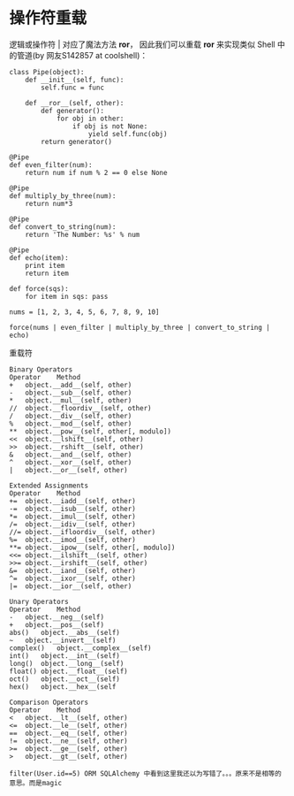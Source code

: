 # 操作符重载
逻辑或操作符 | 对应了魔法方法 __ror__， 因此我们可以重载 __ror__ 来实现类似 Shell 中的管道(by 网友S142857 at coolshell)：

    class Pipe(object):
        def __init__(self, func):
            self.func = func

        def __ror__(self, other):
            def generator():
                for obj in other:
                    if obj is not None:
                        yield self.func(obj)
            return generator()

    @Pipe
    def even_filter(num):
        return num if num % 2 == 0 else None

    @Pipe
    def multiply_by_three(num):
        return num*3

    @Pipe
    def convert_to_string(num):
        return 'The Number: %s' % num

    @Pipe
    def echo(item):
        print item
        return item

    def force(sqs):
        for item in sqs: pass

    nums = [1, 2, 3, 4, 5, 6, 7, 8, 9, 10]

    force(nums | even_filter | multiply_by_three | convert_to_string | echo)

重载符

    Binary Operators
    Operator    Method
    +   object.__add__(self, other)
    -   object.__sub__(self, other)
    *   object.__mul__(self, other)
    //  object.__floordiv__(self, other)
    /   object.__div__(self, other)
    %   object.__mod__(self, other)
    **  object.__pow__(self, other[, modulo])
    <<  object.__lshift__(self, other)
    >>  object.__rshift__(self, other)
    &   object.__and__(self, other)
    ^   object.__xor__(self, other)
    |   object.__or__(self, other)

    Extended Assignments
    Operator    Method
    +=  object.__iadd__(self, other)
    -=  object.__isub__(self, other)
    *=  object.__imul__(self, other)
    /=  object.__idiv__(self, other)
    //= object.__ifloordiv__(self, other)
    %=  object.__imod__(self, other)
    **= object.__ipow__(self, other[, modulo])
    <<= object.__ilshift__(self, other)
    >>= object.__irshift__(self, other)
    &=  object.__iand__(self, other)
    ^=  object.__ixor__(self, other)
    |=  object.__ior__(self, other)

    Unary Operators
    Operator    Method
    -   object.__neg__(self)
    +   object.__pos__(self)
    abs()   object.__abs__(self)
    ~   object.__invert__(self)
    complex()   object.__complex__(self)
    int()   object.__int__(self)
    long()  object.__long__(self)
    float() object.__float__(self)
    oct()   object.__oct__(self)
    hex()   object.__hex__(self

    Comparison Operators
    Operator    Method
    <   object.__lt__(self, other)
    <=  object.__le__(self, other)
    ==  object.__eq__(self, other)
    !=  object.__ne__(self, other)
    >=  object.__ge__(self, other)
    >   object.__gt__(self, other)

    filter(User.id==5) ORM SQLAlchemy 中看到这里我还以为写错了。。。原来不是相等的意思。而是magic
